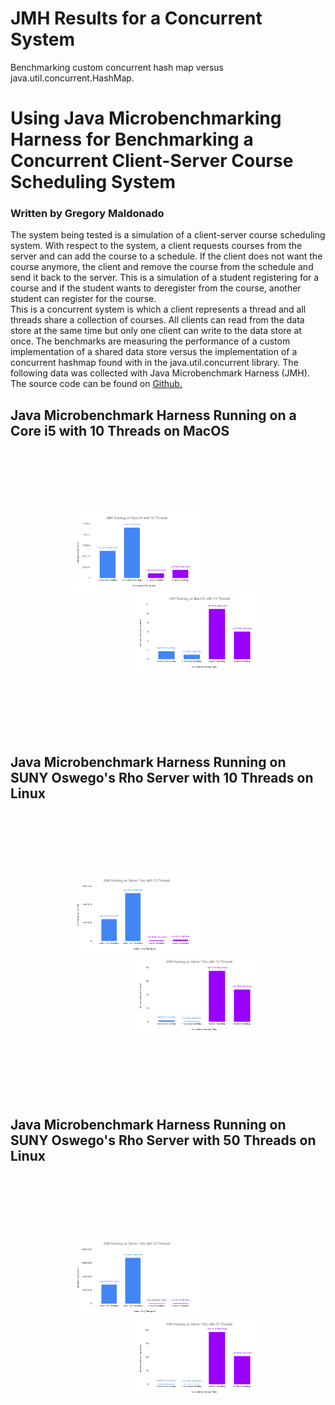 # JMH Results for a Concurrent System
Benchmarking custom concurrent hash map versus java.util.concurrent.HashMap. 

<html>
<head>
    <link rel="stylesheet" href="styles.css">
</head>
<body>
    <h1>Using Java Microbenchmarking Harness for Benchmarking a Concurrent Client-Server Course Scheduling System</h1>
    <h3> Written by Gregory Maldonado </h3>
    <p> 
        The system being tested is a simulation of a client-server course scheduling system. With respect to the system, a client requests courses from the server and can add the course to a schedule. If the 
        client does not want the course anymore, the client and remove the course from the schedule and send it back to the server. This is a simulation of a student registering for a course and if the student wants
        to deregister from the course, another student can register for the course. <br>
        This is a concurrent system is which a client represents a thread and all threads share a collection of courses. All clients can read from the data store at the same time but only one
        client can write to the data store at once. The benchmarks are measuring the performance of a custom implementation of a shared data store versus the implementation of a concurrent hashmap found
        with in the java.util.concurrent library. The following data was collected with Java Microbenchmark Harness (JMH). <br>
        The source code can be found on <a href="https://github.com/gmaldona/JMH-Results">Github. </a> 
    </p>
    <p> 
        <div>
        <h2> Java Microbenchmark Harness Running on a Core i5 with 10 Threads on MacOS </h2>
        <div class="row" style="margin: auto; padding: 100px; ">
            <div class="column" style="padding-right: 100px;">
                <img src="CSC375/data/JMH Running on MacOS with 10 Threads.png"/>
            </div>
            <div class="column" style="padding-left: 100px;">
                <img src="CSC375/data/JMH Running on MacOS with 10 Threads-2.png">
            </div>
        </div>
        </div>
        <div>
            <h2> Java Microbenchmark Harness Running on SUNY Oswego's Rho Server with 10 Threads on Linux </h2>
        <div class="row" style="margin: auto; padding: 100px; ">
            <div class="column" style="padding-right: 100px;">
                <img src="CSC375/data/JMH Running on Server Rho with 10 Threads.png"/>
            </div>
            <div class="column" style="padding-left: 100px;">
                <img src="CSC375/data/JMH Running on Server Rho with 10 Threads-2.png">
            </div>
        </div>
        </div>
        <div>
            <h2> Java Microbenchmark Harness Running on SUNY Oswego's Rho Server with 50 Threads on Linux </h2>
        <div class="row" style="margin: auto; padding: 100px; ">
            <div class="column" style="padding-right: 100px;">
                <img src="CSC375/data/JMH Running on Server Rho with 50 Threads.png"/>
            </div>
            <div class="column" style="padding-left: 100px;">
                <img src="CSC375/data/JMH Running on Server Rho with 50 Threads-2.png">
            </div>
        </div>
        </div>
    </p> 
</body>

</html>
